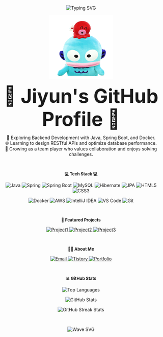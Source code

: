 
<p align="center">
  <img src="https://readme-typing-svg.herokuapp.com?font=Fira+Code&weight=600&size=24&duration=3000&pause=500&color=0078D7&width=435&lines=Welcome+to+Jiyun's+GitHub!; Backend+Developer+🚀;" alt="Typing SVG">
</p>

<p align="center">
  <img src="https://raw.githubusercontent.com/jiyuuuuun/jiyuuuuun/main/교동.gif" alt="Mascot Image" width="200" height="200">
</p>

<p align="center"> <b style="font-size: 60px;">🌟 Jiyun's GitHub Profile 🌟</b> </p>
 
<p align="center">
🔧 Exploring Backend Development with Java, Spring Boot, and Docker. <br>
🌐 Learning to design RESTful APIs and optimize database performance. <br>
🤝 Growing as a team player who values collaboration and enjoys solving challenges. 
</p>
<br>

<p align="center" style="font-size: small;"><b> 💻 Tech Stack 💻</b></p>

<p align="center">
  <!-- Languages & Frameworks -->
  <img src="https://img.shields.io/badge/Java-007396?style=flat-square&logo=openjdk&logoColor=white" alt="Java">
  <img src="https://img.shields.io/badge/Spring-6DB33F?style=flat-square&logo=spring&logoColor=white" alt="Spring">
  <img src="https://img.shields.io/badge/Spring%20Boot-6DB33F?style=flat-square&logo=spring-boot&logoColor=white" alt="Spring Boot">
  <img src="https://img.shields.io/badge/MySQL-4479A1?style=flat-square&logo=mysql&logoColor=white" alt="MySQL">
  <img src="https://img.shields.io/badge/Hibernate-59666C?style=flat-square&logo=hibernate&logoColor=white" alt="Hibernate">
  <img src="https://img.shields.io/badge/JPA-007396?style=flat-square&logo=openjdk&logoColor=white" alt="JPA">
  <img src="https://img.shields.io/badge/HTML5-E34F26?style=flat-square&logo=html5&logoColor=white" alt="HTML5">
  <img src="https://img.shields.io/badge/CSS3-1572B6?style=flat-square&logo=css3&logoColor=white" alt="CSS3">
</p>

<p align="center">
  <!-- Tools -->
  <img src="https://img.shields.io/badge/Docker-2496ED?style=flat-square&logo=docker&logoColor=white" alt="Docker">
  <img src="https://img.shields.io/badge/AWS-232F3E?style=flat-square&logo=amazonaws&logoColor=white" alt="AWS">
  <img src="https://img.shields.io/badge/IntelliJ%20IDEA-000000?style=flat-square&logo=intellij-idea&logoColor=white" alt="IntelliJ IDEA">
  <img src="https://img.shields.io/badge/Visual%20Studio%20Code-007ACC?style=flat-square&logo=visual-studio-code&logoColor=white" alt="VS Code">
  <img src="https://img.shields.io/badge/Git-F05032?style=flat-square&logo=git&logoColor=white" alt="Git">
</p>

<br>

<p align="center" style="font-size: small;"><b>📂 Featured Projects</b></p>

<p align="center">
  <a href="https://github.com/jiyuuuuun/project1">
    <img src="https://img.shields.io/badge/Project1-181717?style=flat-square&logo=github&logoColor=white" alt="Project1">
  </a>
  <a href="https://github.com/jiyuuuuun/project2">
    <img src="https://img.shields.io/badge/Project2-181717?style=flat-square&logo=github&logoColor=white" alt="Project2">
  </a>
  <a href="https://github.com/jiyuuuuun/project3">
    <img src="https://img.shields.io/badge/Project3-181717?style=flat-square&logo=github&logoColor=white" alt="Project3">
  </a>
</p>

<br>

<p align="center" style="font-size: small;"><b>🧑‍💻 About Me</b></p>

<p align="center">
  <!-- Contact Links -->
  <a href="mailto:hwangjy001@naver.com">
    <img src="https://img.shields.io/badge/Email-D14836?style=flat-square&logo=gmail&logoColor=white" alt="Email">
  </a>
  <a href="https://jjiyuuuuun.tistory.com">
    <img src="https://img.shields.io/badge/Tistory-000000?style=flat-square&logo=tistory&logoColor=white" alt="Tistory">
  </a>
  <a href="https://your-github-page">
    <img src="https://img.shields.io/badge/Portfolio-181717?style=flat-square&logo=github&logoColor=white" alt="Portfolio">
  </a>
</p>

<br>

<p align="center" style="font-size: small;"><b>📊 GitHub Stats</b></p>

<p align="center">
  <!-- Top Languages -->
  <img src="https://github-readme-stats.vercel.app/api/top-langs/?username=jiyuuuuun&layout=compact&bg_color=ffffff&title_color=002244&text_color=495057&icon_color=FFD700" alt="Top Languages">
</p>

<p align="center">
  <!-- GitHub Stats -->
  <img src="https://github-readme-stats.vercel.app/api?username=jiyuuuuun&hide=contribs,prs&show_icons=true&theme=graywhite" alt="GitHub Stats">
</p>

<p align="center">
  <img src="https://github-readme-streak-stats.herokuapp.com/?user=jiyuuuuun&theme=graywhite" alt="GitHub Streak Stats">
</p>

<br>

<p align="center">
  <img src="https://capsule-render.vercel.app/api?type=waving&color=0:FFD700,100:FF6347&height=100&section=footer&text=Thank+You+For+Visiting!&fontSize=20&fontColor=ffffff" alt="Wave SVG">
</p>
